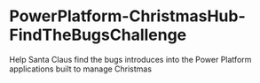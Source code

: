 # PowerPlatform-ChristmasHub-FindTheBugsChallenge
Help Santa Claus find the bugs introduces into the Power Platform applications built to manage Christmas
